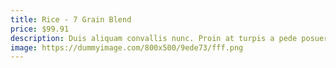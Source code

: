 ```yaml
---
title: Rice - 7 Grain Blend
price: $99.91
description: Duis aliquam convallis nunc. Proin at turpis a pede posuere nonummy. Integer non velit.
image: https://dummyimage.com/800x500/9ede73/fff.png
---
```


